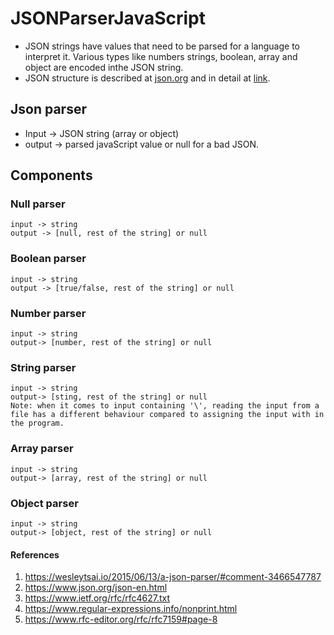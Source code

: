 # JSONParserJavaScript
* JSON strings have values that need to be parsed for a language to interpret it. Various types like numbers
strings, boolean, array and object are encoded inthe JSON string. 
* JSON structure is described at [json.org](https://www.json.org/json-en.html) and 
in detail at [link](https://www.ietf.org/rfc/rfc4627.txt).

## Json parser
* Input -> JSON string (array or object) 
* output -> parsed javaScript value or null for a bad JSON.

## Components
###  Null parser
    input -> string
    output -> [null, rest of the string] or null

### Boolean parser
    input -> string
    output -> [true/false, rest of the string] or null

### Number parser
    input -> string
    output-> [number, rest of the string] or null

### String parser
    input -> string
    output-> [sting, rest of the string] or null
    Note: when it comes to input containing '\', reading the input from a file has a different behaviour compared to assigning the input with in the program.

### Array parser
    input -> string
    output-> [array, rest of the string] or null

### Object parser
    input -> string
    output-> [object, rest of the string] or null

#### References
1) https://wesleytsai.io/2015/06/13/a-json-parser/#comment-3466547787
2) https://www.json.org/json-en.html
3) https://www.ietf.org/rfc/rfc4627.txt
4) https://www.regular-expressions.info/nonprint.html
5) https://www.rfc-editor.org/rfc/rfc7159#page-8
